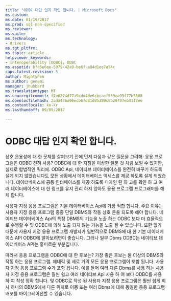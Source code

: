 ```yaml
---
title: "ODBC 대답 인지 확인 합니다. | Microsoft Docs"
ms.custom: 
ms.date: 01/19/2017
ms.prod: sql-non-specified
ms.reviewer: 
ms.suite: 
ms.technology:
- drivers
ms.tgt_pltfrm: 
ms.topic: article
helpviewer_keywords:
- interoperability [ODBC], ODBC
ms.assetid: bfa5e6ee-5979-42a9-be6f-a84d1ee7a54c
caps.latest.revision: 5
author: MightyPen
ms.author: genemi
manager: jhubbard
ms.translationtype: MT
ms.sourcegitcommit: f7e6274d77a9cdd4de6cbcaef559ca99f77b3608
ms.openlocfilehash: 2ada446a96ecb6fd81d05380c8a29707eb41f8ee
ms.contentlocale: ko-kr
ms.lasthandoff: 09/09/2017

---
```

# <a name="is-odbc-the-answer"></a>ODBC 대답 인지 확인 합니다.
상호 운용성에 대 한 문제를 살펴보기 전에 먼저 다음과 같은 질문을 고려해: 응용 프로그램은 ODBC 전혀 사용? ODBC에 대 한 지침을 이상한 질문 것 처럼 보일 수 있지만, 실제로 합법적인 쿼리에. ODBC Api, 네이티브 데이터베이스를 완전히 바꾸기 하도록 설계 되지 않았습니다도 모든 상황에서 데이터베이스 액세스를 제공 하도록 설계 되었습니다. 데이터베이스에 공통 인터페이스를 제공 하도록 디자인 된 하 고를 확인 하 고 여러 데이터베이스에 대 한 링크를 유지 관리 하지 않아도 응용 프로그램 프로그래머를 해제 합니다.  
  
 사용자 지정 응용 프로그램은 기본 데이터베이스 Api에 가장 적합 합니다. 주요 이유는 사용자 지정 응용 프로그램 종종 단일 DBMS와 작동 상호 운용 되도록 해야 합니다. 네이티브 데이터베이스 Api의 특정 DBMS의 기능을 노출 하는 ODBC 보다 더 효율적으로 수행할 수 및 ODBC에 의해 노출 되지 않는 기능을 노출 될 수 있습니다. 또한 없기 때문에 사용자 지정 응용 프로그램 개발자가 일반적으로 DBMS에 대 한 기본 데이터베이스 API ODBC에 알아보려면이 좋습니다. 그러나 일부 Dbms ODBC는 네이티브 데이터베이스 API는 흥미로운 부분입니다.  
  
 따라서 응용 프로그램을 ODBC에 대 한 후보는? 가장 좋은 후보는 둘 이상의 DBMS와 작동 하는 응용 프로그램. 제네릭 및 세로 거의 모든 응용 프로그램이 포함 됩니다. 사용자 지정 응용 프로그램 수가 포함 됩니다. 예를 들어 여러 다른 Dbms를 사용 하는 사용자 지정 응용 프로그램은 훨씬 쉽고 여러 네이티브 Api 사용 하 여 보다 ODBC를 사용 하 여 작성 정확 합니다. 및 ODBC로 작성 된 사용자 지정 응용 프로그램은 훨씬 쉽게 회사 하나의 DBMS에서 다른 위치로 이동 또는 여러 Dbms에 대해 동일한 응용 프로그램 배포를 마이그레이션할 수 있습니다.
